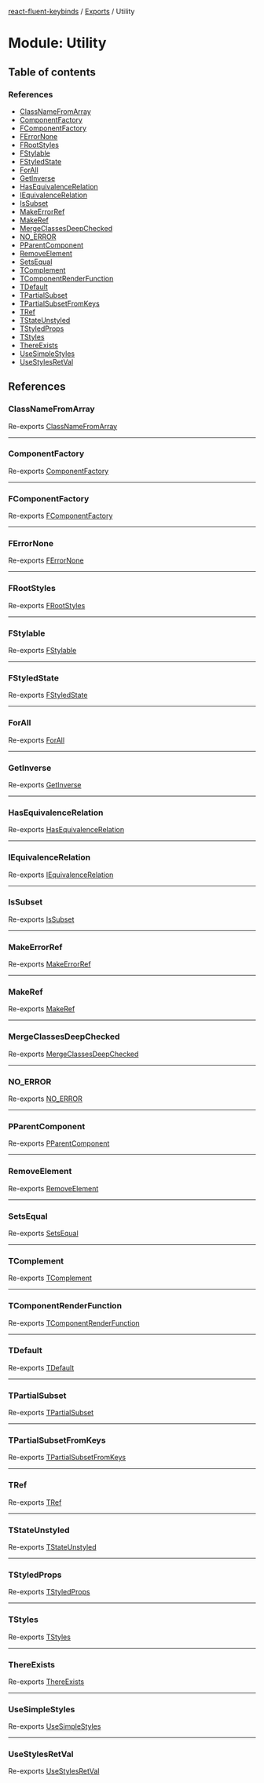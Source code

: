 [react-fluent-keybinds](../README.md) / [Exports](../modules.md) / Utility

# Module: Utility

## Table of contents

### References

- [ClassNameFromArray](Utility.md#classnamefromarray)
- [ComponentFactory](Utility.md#componentfactory)
- [FComponentFactory](Utility.md#fcomponentfactory)
- [FErrorNone](Utility.md#ferrornone)
- [FRootStyles](Utility.md#frootstyles)
- [FStylable](Utility.md#fstylable)
- [FStyledState](Utility.md#fstyledstate)
- [ForAll](Utility.md#forall)
- [GetInverse](Utility.md#getinverse)
- [HasEquivalenceRelation](Utility.md#hasequivalencerelation)
- [IEquivalenceRelation](Utility.md#iequivalencerelation)
- [IsSubset](Utility.md#issubset)
- [MakeErrorRef](Utility.md#makeerrorref)
- [MakeRef](Utility.md#makeref)
- [MergeClassesDeepChecked](Utility.md#mergeclassesdeepchecked)
- [NO\_ERROR](Utility.md#no_error)
- [PParentComponent](Utility.md#pparentcomponent)
- [RemoveElement](Utility.md#removeelement)
- [SetsEqual](Utility.md#setsequal)
- [TComplement](Utility.md#tcomplement)
- [TComponentRenderFunction](Utility.md#tcomponentrenderfunction)
- [TDefault](Utility.md#tdefault)
- [TPartialSubset](Utility.md#tpartialsubset)
- [TPartialSubsetFromKeys](Utility.md#tpartialsubsetfromkeys)
- [TRef](Utility.md#tref)
- [TStateUnstyled](Utility.md#tstateunstyled)
- [TStyledProps](Utility.md#tstyledprops)
- [TStyles](Utility.md#tstyles)
- [ThereExists](Utility.md#thereexists)
- [UseSimpleStyles](Utility.md#usesimplestyles)
- [UseStylesRetVal](Utility.md#usestylesretval)

## References

### ClassNameFromArray

Re-exports [ClassNameFromArray](Utility_Utility.md#classnamefromarray)

___

### ComponentFactory

Re-exports [ComponentFactory](Utility_Utility.md#componentfactory)

___

### FComponentFactory

Re-exports [FComponentFactory](Utility_Utility_Types.md#fcomponentfactory)

___

### FErrorNone

Re-exports [FErrorNone](Utility_Utility.md#ferrornone)

___

### FRootStyles

Re-exports [FRootStyles](Utility_Utility_Types.md#frootstyles)

___

### FStylable

Re-exports [FStylable](Utility_Utility_Types.md#fstylable)

___

### FStyledState

Re-exports [FStyledState](../interfaces/Utility_Utility_Types.FStyledState.md)

___

### ForAll

Re-exports [ForAll](Utility_Utility.md#forall)

___

### GetInverse

Re-exports [GetInverse](Utility_Utility.md#getinverse)

___

### HasEquivalenceRelation

Re-exports [HasEquivalenceRelation](Utility_Utility.md#hasequivalencerelation)

___

### IEquivalenceRelation

Re-exports [IEquivalenceRelation](../interfaces/Utility_Utility.IEquivalenceRelation.md)

___

### IsSubset

Re-exports [IsSubset](Utility_Utility.md#issubset)

___

### MakeErrorRef

Re-exports [MakeErrorRef](Utility_Utility.md#makeerrorref)

___

### MakeRef

Re-exports [MakeRef](Utility_Utility.md#makeref)

___

### MergeClassesDeepChecked

Re-exports [MergeClassesDeepChecked](Utility_Utility.md#mergeclassesdeepchecked)

___

### NO\_ERROR

Re-exports [NO_ERROR](Utility_Utility.md#no_error)

___

### PParentComponent

Re-exports [PParentComponent](Utility_Utility_Types.md#pparentcomponent)

___

### RemoveElement

Re-exports [RemoveElement](Utility_Utility.md#removeelement)

___

### SetsEqual

Re-exports [SetsEqual](Utility_Utility.md#setsequal)

___

### TComplement

Re-exports [TComplement](Utility_Utility_Types.md#tcomplement)

___

### TComponentRenderFunction

Re-exports [TComponentRenderFunction](Utility_Utility_Types.md#tcomponentrenderfunction)

___

### TDefault

Re-exports [TDefault](Utility_Utility_Types.md#tdefault)

___

### TPartialSubset

Re-exports [TPartialSubset](Utility_Utility_Types.md#tpartialsubset)

___

### TPartialSubsetFromKeys

Re-exports [TPartialSubsetFromKeys](Utility_Utility_Types.md#tpartialsubsetfromkeys)

___

### TRef

Re-exports [TRef](Utility_Utility_Types.md#tref)

___

### TStateUnstyled

Re-exports [TStateUnstyled](Utility_Utility_Types.md#tstateunstyled)

___

### TStyledProps

Re-exports [TStyledProps](Utility_Utility_Types.md#tstyledprops)

___

### TStyles

Re-exports [TStyles](Utility_Utility_Types.md#tstyles)

___

### ThereExists

Re-exports [ThereExists](Utility_Utility.md#thereexists)

___

### UseSimpleStyles

Re-exports [UseSimpleStyles](Utility_Utility.md#usesimplestyles)

___

### UseStylesRetVal

Re-exports [UseStylesRetVal](Utility_Utility.md#usestylesretval)
